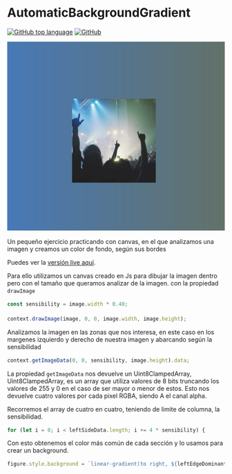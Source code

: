 
# AutomaticBackgroundGradient

[![GitHub top language](https://img.shields.io/github/languages/top/altaskur/AutomaticBackgroundGardient?style=for-the-badge)](/) [![GitHub](https://img.shields.io/github/license/altaskur/AutomaticBackgroundGardient?style=for-the-badge)](/)

![example](/assets/example.png)

Un pequeño ejercicio practicando con canvas, en el que analizamos una imagen y creamos un color de fondo, según sus bordes

Puedes ver la [versión live aquí](./src/index.html).

Para ello utilizamos un canvas creado en Js para dibujar la imagen dentro pero con el tamaño que queramos analizar de la imagen.
con la propiedad `drawImage`

```js
const sensibility = image.width * 0.40;

context.drawImage(image, 0, 0, image.width, image.height);
```

Analizamos la imagen en las zonas que nos interesa, en este caso
en los margenes izquierdo y derecho de nuestra imagen y abarcando según la sensibilidad

```js
context.getImageData(0, 0, sensibility, image.height).data;
```

La propiedad `getImageData` nos devuelve un Uint8ClampedArray,
Uint8ClampedArray, es un array que utiliza valores de 8 bits truncando los valores de 255 y 0 en el caso de ser mayor o menor de estos. Esto nos devuelve cuatro valores por cada pixel RGBA, siendo A el canal alpha.

Recorremos el array de cuatro en cuatro, teniendo de limite de columna, la sensibilidad.

```js
for (let i = 0; i < leftSideData.length; i += 4 * sensibility) {
```

Con esto obtenemos el color más común de cada sección y lo usamos para crear un background.

```js
figure.style.background = `linear-gradient(to right, ${leftEdgeDominantColor}, ${rightEdgeDominantColor})`;
```
